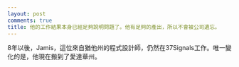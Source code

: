 ```yaml
---
layout: post
comments: true
title: 他的工作結果本身已經足夠說明問題了。他有足夠的產出，所以不會被公司遺忘。
---
```




8年以後，Jamis，這位來自猶他州的程式設計師，仍然在37Signals工作。唯一變化的是，他現在搬到了愛達華州。

